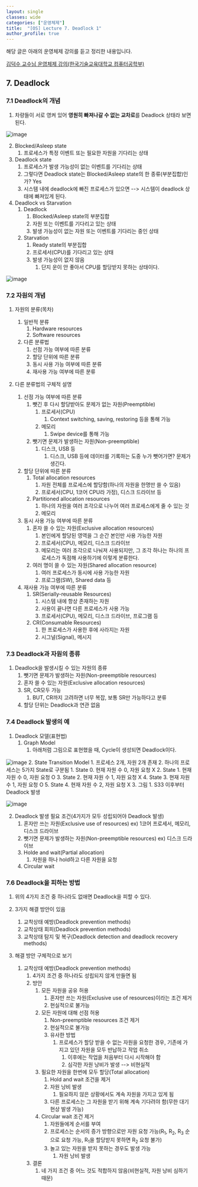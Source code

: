 ```yaml
---
layout: single
classes: wide
categories: ["운영체제"]
title:  "[OS] Lecture 7. Deadlock 1"
author_profile: true
---
```


해당 글은 아래의 운영체제 강의를 듣고 정리한 내용입니다.

[김덕수 교수님 운영체제 강의(한국기술교육대학교 컴퓨터공학부)](https://www.youtube.com/watch?v=xvoEsy2zJnc&list=PLBrGAFAIyf5rby7QylRc6JxU5lzQ9c4tN&index=19)

## 7. Deadlock

### 7.1 Deadlock의 개념

1. 차량들이 서로 영켜 있어 **영원히 빠져나갈 수 없는 교차로**를 Deadlock 상태라 보면 된다.

![image](/assets/images/os-lecture/lecture6/7.1.jpg)

2. Blocked/Asleep state
   1. 프로세스가 특정 이벤트 또는 필요한 자원을 기다리는 상태
3. Deadlock state
   1. 프로세스가 발생 가능성이 없는 이벤트를 기다리는 상태
   2. 그렇다면 Deadlock state는 Blocked/Asleep state의 한 종류(부분집합)인가? Yes
   3. 시스템 내에 deadlock에 빠진 프로세스가 있으면 --> 시스템이 deadlock 상태에 빠져있게 된다.
4. Deadlock vs Starvation
   1. Deadlock
      1. Blocked/Asleep state의 부분집합
      2. 자원 또는 이벤트를 기다리고 있는 상태
      3. 발생 가능성이 없는 자원 또는 이벤트를 기다리는 중인 상태
   2. Starvation
      1. Ready state의 부분집합
      2. 프로세서(CPU)를 기다리고 있는 상태
      3. 발생 가능성이 없지 않음
         1. 단지 운이 안 좋아서 CPU를 할당받지 못하는 상태이다.

![image](/assets/images/os-lecture/lecture6/7.2.jpg)

### 7.2 자원의 개념

1. 자원의 분류(목차)
   1. 일반적 분류
      1. Hardware resources
      2. Software resources
   2. 다른 분류법
      1. 선점 가능 여부에 따른 분류
      2. 할당 단위에 따른 분류
      3. 동시 사용 가능 여부에 따른 분류
      4. 재사용 가능 여부에 따른 분류
      
2. 다른 분류법의 구체적 설명
   1. 선점 가능 여부에 따른 분류
      1. 뺏긴 후 다시 할당받아도 문제가 없는 자원(Preemptible)
         1. 프로세서(CPU)
            1. Context switching, saving, restoring 등을 통해 가능
         2. 메모리
            1. Swipe device를 통해 가능
      2. 뺏기면 문제가 발생하는 자원(Non-preemptible)
         1. 디스크, USB 등
            1. 디스크, USB 등에 데이터를 기록하는 도중 누가 뺏어가면? 문제가 생긴다.
   2. 할당 단위에 따른 분류
      1. Total allocation resources
         1. 자원 전체를 프로세스에 할당함(하나의 자원을 한명만 쓸 수 있음)
         2. 프로세서(CPU, 1코어 CPU라 가정), 디스크 드라이브 등
      2. Partitioned allocation resources
         1. 하나의 자원을 여러 조각으로 나누어 여러 프로세스에게 줄 수 있는 것
         2. 메모리
   3. 동시 사용 가능 여부에 따른 분류
      1. 혼자 쓸 수 있는 자원(Exclusive allocation resources)
         1. 본인에게 할당된 영역을 그 순간 본인만 사용 가능한 자원
         2. 프로세서(CPU), 메모리, 디스크 드라이브
         3. 메모리는 여러 조각으로 나눠져 사용되지만, 그 조각 하나는 하나의 프로세스가 독점해 사용하기에 이렇게 분류한다.
      2. 여러 명이 쓸 수 있는 자원(Shared allocation resource)
         1. 여러 프로세스가 동시에 사용 가능한 자원
         2. 프로그램(SW), Shared data 등
   4. 재사용 가능 여부에 따른 분류
      1. SR(Serially-reusable Resources)
         1. 시스템 내에 항상 존재하는 자원
         2. 사용이 끝나면 다른 프로세스가 사용 가능
         3. 프로세서(CPU), 메모리, 디스크 드라이브, 프로그램 등
      2. CR(Consumable Resources)
         1. 한 프로세스가 사용한 후에 사라지는 자원
         2. 시그널(Signal), 메시지

### 7.3 Deadlock과 자원의 종류

1. Deadlock을 발생시킬 수 있는 자원의 종류
   1. 뺏기면 문제가 발생하는 자원(Non-preemptible resources)
   2. 혼자 쓸 수 있는 자원(Exclusive allocation resources)
   3. SR, CR모두 가능
      1. BUT, CR까지 고려하면 너무 복잡, 보통 SR만 가능하다고 분류
   4. 할당 단위는 Deadlock과 연관 없음

### 7.4 Deadlock 발생의 예

1. Deadlock 모델(표현법)
   1. Graph Model
      1. 아래처럼 그림으로 표현했을 때, Cycle이 생성되면 Deadlock이다.

![image](/assets/images/os-lecture/lecture6/7.3.jpg)
      2. State Transition Model
         1. 프로세스 2개, 자원 2개 존재
         2. 하나의 프로세스는 5가지 State로 구분됨
            1. State 0. 현재 자원 수 0, 자원 요청 X
            2. State 1. 현재 자원 수 0, 자원 요청 O
            3. State 2. 현재 자원 수 1, 자원 요청 X
            4. State 3. 현재 자원 수 1, 자원 요청 O
            5. State 4. 현재 자원 수 2, 자원 요청 X
         3. 그림
            1. S33 이후부터 Deadlock 발생
   
![image](/assets/images/os-lecture/lecture6/7.4.jpg)

2. Deadlock 발생 필요 조건(4가지가 모두 성립되어야 Deadlock 발생)
   1. 혼자만 쓰는 자원(Exclusive use of resources) ex) 1코어 프로세서, 메모리, 디스크 드라이브
   2. 뺏기면 문제가 발생하는 자원(Non-preemptible resources) ex) 디스크 드라이브
   3. Holde and wait(Partial allocation)
      1. 자원을 하나 hold하고 다른 자원을 요청
   4. Circular wait

### 7.6 Deadlock을 피하는 방법

1. 위의 4가지 조건 중 하나라도 없애면 Deadlock을 피할 수 있다.
2. 3가지 해결 방안이 있음
   1. 교착상태 예방(Deadlock prevention methods)
   2. 교착상태 회피(Deadlock prevention methods)
   3. 교착상태 탐지 및 복구(Deadlock detection and deadlock recovery methods)

3. 해결 방안 구체적으로 보기
   1. 교착상태 예방(Deadlock prevention methods)
      1. 4가지 조건 중 하나라도 성립되지 않게 만들면 됨
      2. 방안
         1. 모든 자원을 공유 허용
            1. 혼자만 쓰는 자원(Exclusive use of resources)이라는 조건 제거
            2. 현실적으로 불가능
         2. 모든 자원에 대해 선점 허용
            1. Non-preemptible resources 조건 제거
            2. 현실적으로 불가능 
            3. 유사한 방법
               1. 프로세스가 할당 받을 수 없는 자원을 요청한 경우, 기존에 가지고 있던 자원을 모두 반납하고 작업 취소
                  1. 이후에는 작업을 처음부터 다시 시작해야 함
                  2. 심각한 자원 낭비가 발생 --> 비현실적
         3. 필요한 자원을 한번에 모두 할당(Total allocation)
            1. Hold and wait 조건을 제거
            2. 자원 낭비 발생
               1. 필요하지 않은 상황에서도 계속 자원을 가지고 있게 됨
            3. 다른 프로세스는 그 자원을 받기 위해 계속 기다려야 함(무한 대기 현상 발생 가능)
         4. Circular wait 조건 제거
            1. 자원들에게 순서를 부여
            2. 프로세스는 순서의 증가 방향으로만 자원 요청 가능(R<sub>1</sub>, R<sub>2</sub>, R<sub>3</sub> 순으로 요청 가능, R<sub>1</sub>을 할당받지 못하면 R<sub>2</sub> 요청 불가)
            3. 놀고 있는 자원을 받지 못하는 경우도 발생 가능
               1. 자원 낭비 발생
      3. 결론
         1. 네 가지 조건 중 어느 것도 적합하지 않음(비현실적, 자원 낭비 심하기 때문)
